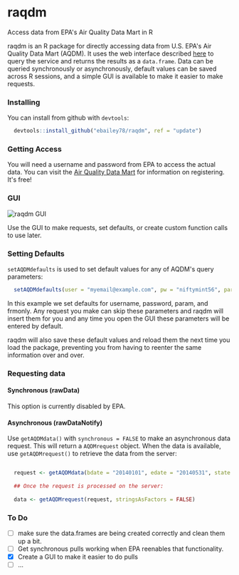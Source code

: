 raqdm
=====

Access data from EPA's Air Quality Data Mart in R

raqdm is an R package for directly accessing data from U.S. EPA's Air Quality Data Mart (AQDM). It uses the web interface described [here](http://www.epa.gov/airdata/toc.html) to query the service and returns the results as a `data.frame`. Data can be queried synchronously or asynchronously, default values can be saved across R sessions, and a simple GUI is available to make it easier to make requests.

### Installing

You can install from github with `devtools`:

```R
  devtools::install_github("ebailey78/raqdm", ref = "update")
```

### Getting Access
You will need a username and password from EPA to access the actual data. You can visit the [Air Quality Data Mart](http://www.epa.gov/airdata/tas_Data_Mart_Registration.html) for information on registering. It's free!

### GUI
![raqdm GUI](http://i.imgur.com/tDKILij.png)

Use the GUI to make requests, set defaults, or create custom function calls to use later.

### Setting Defaults
`setAQDMdefaults` is used to set default values for any of AQDM's query parameters:

```R
  setAQDMdefaults(user = "myemail@example.com", pw = "niftymint56", param = "44201", frmonly = TRUE)
```
In this example we set defaults for username, password, param, and frmonly. Any request you make can skip these parameters and raqdm will insert them for you and any time you open the GUI these parameters will be entered by default.

raqdm will also save these default values and reload them the next time you load the package, preventing you from having to reenter the same information over and over.

### Requesting data

#### Synchronous (rawData)
This option is currently disabled by EPA.

#### Asynchronous (rawDataNotify)
Use `getAQDMdata()` with `synchronous = FALSE` to make an asynchronous data request. This will return a `AQDMrequest` object. When the data is available, use `getAQDMrequest()` to retrieve the data from the server:

```R

  request <- getAQDMdata(bdate = "20140101", edate = "20140531", state = "18", county = "089")
  
  ## Once the request is processed on the server:
  
  data <- getAQDMrequest(request, stringsAsFactors = FALSE)

```

### To Do
* [ ] make sure the data.frames are being created correctly and clean them up a bit.
* [ ] Get synchronous pulls working when EPA reenables that functionality.
* [x] Create a GUI to make it easier to do pulls
* [ ] ...
